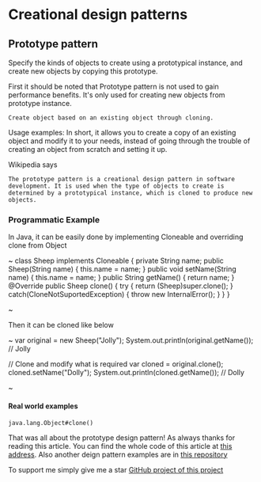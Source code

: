 # Creational design patterns
## Prototype  pattern

Specify the kinds of objects to create using a prototypical instance, and create new objects by copying this prototype.

First it should be noted that Prototype pattern is not used to gain performance benefits. It's only used for creating new objects from prototype instance.

``
Create object based on an existing object through cloning.
``

Usage examples:  In short, it allows you to create a copy of an existing object and modify it to your needs, instead of going through the trouble of creating an object from scratch and setting it up.   

Wikipedia says

```
The prototype pattern is a creational design pattern in software development. It is used when the type of objects to create is determined by a prototypical instance, which is cloned to produce new objects.
```

### Programmatic Example

In Java, it can be easily done by implementing Cloneable and overriding clone from Object

~
class Sheep implements Cloneable {
  private String name;
  public Sheep(String name) { this.name = name; }
  public void setName(String name) { this.name = name; }
  public String getName() { return name; }
  @Override
  public Sheep clone() {
    try {
      return (Sheep)super.clone();
    } catch(CloneNotSuportedException) {
      throw new InternalError();
    }
  }
}

~

Then it can be cloned like below

~
var original = new Sheep("Jolly");
System.out.println(original.getName()); // Jolly

// Clone and modify what is required
var cloned = original.clone();
cloned.setName("Dolly");
System.out.println(cloned.getName()); // Dolly

~

#### Real world examples
```
java.lang.Object#clone()
```

That was all about the prototype design pattern! As always thanks for reading this article.
You can find the whole code of this article at [this address](https://github.com/metao1/design-patterns/tree/master/src/main/java/com/metao/dp/prototype).
Also another deign pattern examples are in [this repository](https://github.com/metao1)

To support me simply give me a star [GitHub project of this project](https://github.com/metao1/design-patterns)


